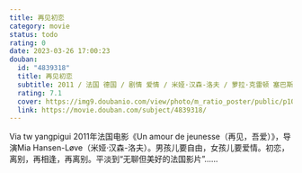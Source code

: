 ```yaml
---
title: 再见初恋
category: movie
status: todo
rating: 0
date: 2023-03-26 17:00:23
douban:
  id: "4839318"
  title: 再见初恋
  subtitle: 2011 / 法国 德国 / 剧情 爱情 / 米娅·汉森-洛夫 / 萝拉·克雷顿 塞巴斯蒂安·乌泽多夫斯基
  rating: 7.1
  cover: https://img9.doubanio.com/view/photo/m_ratio_poster/public/p1075627694.jpg
  link: https://movie.douban.com/subject/4839318/
---
```


Via tw yangpigui 2011年法国电影《Un amour de jeunesse（再见，吾爱）》，导演Mia Hansen-Løve（米娅·汉森-洛夫）。男孩儿要自由，女孩儿要爱情。初恋，离别，再相逢，再离别。平淡到“无聊但美好的法国影片”……
